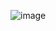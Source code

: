![image](https://user-images.githubusercontent.com/32775386/115409889-c0142480-a224-11eb-8991-51e8ed8bc8be.png)
